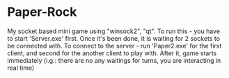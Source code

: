 # Paper-Rock
My socket based mini game using "winsock2", "qt".
To run this - you have to start 'Server.exe' first. Once it's been done, it is waiting for 2 sockets to be connected with.
To connect to the server - run 'Paper2.exe' for the first client, and second for the another client to play with. After it,
game starts immediately (i.g.: there are no any waitings for turns, you are interacting in real time)
